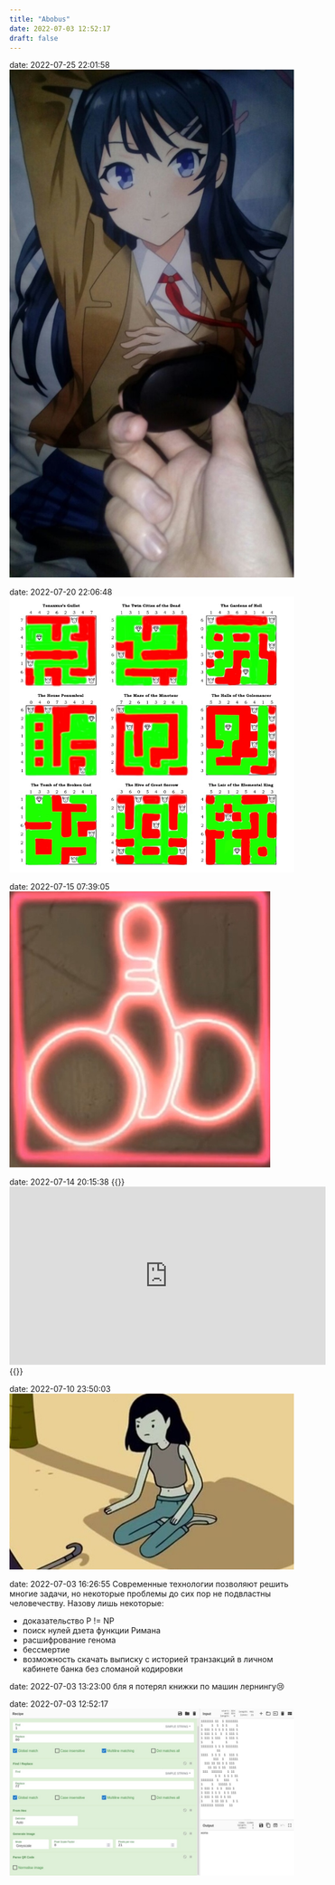 ```yaml
---
title: "Abobus"
date: 2022-07-03 12:52:17
draft: false
---
```


date: 2022-07-25 22:01:58
![](/img/vk/phHmKeuEqyw.jpg)

date: 2022-07-20 22:06:48
![](/img/vk/1F_FbnOPVWw.jpg)

date: 2022-07-15 07:39:05
![](/img/vk/7iH214kzDiA.jpg)

date: 2022-07-14 20:15:38
{{<rawhtml>}}<iframe width="560" height="315" src="https://www.youtube.com/embed/foEDIiSNbAY" title="YouTube video player" frameborder="0" allow="accelerometer; autoplay; clipboard-write; encrypted-media; gyroscope; picture-in-picture" allowfullscreen></iframe>{{</rawhtml>}}

date: 2022-07-10 23:50:03
![](/img/vk/HDcsnKkEFxg.jpg)

date: 2022-07-03 16:26:55
Современные технологии позволяют решить многие задачи, но некоторые проблемы до сих пор не подвластны человечеству. Назову лишь некоторые:
- доказательство P != NP
- поиск нулей дзета функции Римана
- расшифрование генома
- бессмертие
- возможность скачать выписку с историей транзакций в личном кабинете банка без сломаной кодировки

date: 2022-07-03 13:23:00
бля я потерял книжки по машин лернингу😢

date: 2022-07-03 12:52:17
![](/img/vk/Mcm1sUNy7H8.jpg)

